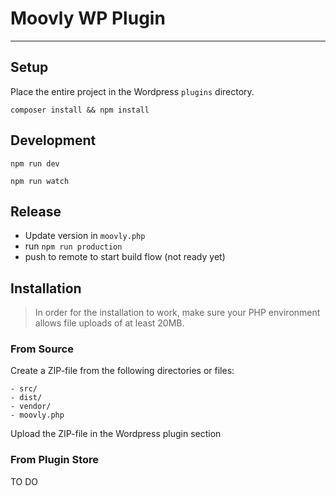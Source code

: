 # Moovly WP Plugin
---
## Setup
Place the entire project in the Wordpress `plugins` directory.

````
composer install && npm install
````
## Development

````
npm run dev

npm run watch
`````

## Release

* Update version in `moovly.php`
* run `npm run production`
* push to remote to start build flow (not ready yet)

## Installation

>In order for the installation to work, make sure your PHP environment allows file uploads of at least 20MB.

### From Source

Create a ZIP-file from the following directories or files:

````
- src/
- dist/
- vendor/
- moovly.php
`````

Upload the ZIP-file in the Wordpress plugin section

### From Plugin Store

TO DO
